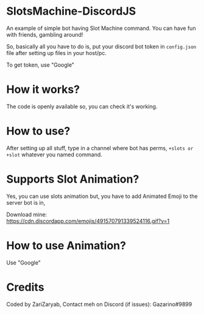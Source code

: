 # SlotsMachine-DiscordJS

An example of simple bot having Slot Machine command. 
You can have fun with friends, gambling around!

So, basically all you have to do is, put your discord bot token
in `config.json` file after setting up files in your host/pc.

To get token, use "Google"

# How it works?

The code is openly available so, you can check it's working.

# How to use?

After setting up all stuff, type in a channel where bot has perms,
`+slots or +slot` whatever you named command.

# Supports Slot Animation? 
Yes, you can use slots animation but, you have to add Animated Emoji
to the server bot is in,

Download mine: https://cdn.discordapp.com/emojis/491570791339524116.gif?v=1

# How to use Animation?
Use "Google"

# Credits

Coded by ZariZaryab,
Contact meh on Discord (if issues): Gazarino#9899

